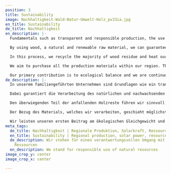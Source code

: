 ```yaml
---
position: 3
title: Sustainability
image: Nachhaltigkeit-Wald-Natur-Umwelt-Holz_pv33ia.jpg
en_title: Sustainability
de_title: Nachhaltigkeit
en_description: |-
  Fundamentals such as transparent and responsible production, the use of ecologically sourced materials, and fair working conditions are the core values of our family-run company. As a specialized manufacturer, we only develop custom-made and durable products with long-lasting materials. We actively stand against mass production and single-use products. Accordingly, we contribute to resource conversation and sustainable consumption.

  By using wood, a natural and renewable raw material, we can guarantee the responsible use of existing resources. Our processing standards, such as optimized cutting procedures, ensure maximum use of materials and therefore minimized waste in the production of our products.

  In this process, we recycle the majority of wood residue and heat our buildings and workshops with our in-house cogeneration unit. We generate our own solar power which enables us to operate our machines in a climate-neutral manner. As a result, we save approximately 25 tons of CO2-emissions per year.

  We aim to purchase all the production materials within our region. The elimination of intermediate transport saves additional packaging and resources. We consistently make our contribution resource preservation globally. In the past, we chose to promote the replanting of mangroves as a part of the REFORESTATION ([edenprojects.org](https://edenprojects.org/ "edenprojects.org")) with each product sold because this is where the need is greatest.

  Our primary contribution is to ecological balance and we are continuously striving toward a climate-neutral future.
de_description: |-
  In unserem familiengeführten Unternehmen sind Grundlagen wie ein transparenter und verantwortungsvoller Produktionsprozess, der Einsatz ökologisch vertretbarer Materialien und faire Arbeitsbedingungen fest verankert. Wir als spezialisierte Manufaktur entwickeln ausschließlich Maßanfertigungen mit einer enorm hohen Langlebigkeit und stehen mit unseren Produkten bewusst gegen Massenproduktion und Einwegprodukte. So leisten wir einen Beitrag zum Ressourcenerhalt und nachhaltigen Konsum.

  Dabei garantiert die Verarbeitung des natürlichen und nachwachsenden Rohstoffs Holz einen verantwortungsvollen Umgang mit den bestehenden Ressourcen. Unsere Verarbeitungsstandards, wie optimierte Verfahren für den Zuschnitt gewährleisten die maximale Materialnutzung und somit sehr wenig Verschnitt in der Produktion unserer Möbel.

  Den überwiegenden Teil der anfallenden Holzreste führen wir sinnvoll in einen Kreislauf zurück und heizen unsere Betriebsstätten mit dem hauseigenen Blockheizkraftwerk. Der eigens generierte Solarstrom ermöglicht uns den klimaneutralen Betrieb unserer Maschinen, was in etwa einer CO2 Einsparung von 25 Tonnen CO2 im Jahr entspricht.

  Der Bezug des Materials, welches wir verarbeiten, geschieht möglichst regional. Der weitgehende Verzicht auf Transporte durch Zwischenhändler spart zusätzliche Umverpackungen und endliche Ressourcen. Auch global leisten wir ein Stück zum Erhalt der natürlichen Ressourcen Holz und haben uns daher dazu entschieden, mit jedem verkauften Produkt die Neupflanzung von Mangroven im Rahmen der REFORESTATION ([edenprojects.org](https://edenprojects.org/ "edenprojects.org")) voranzutreiben, da gerade hier der Bedarf am größten ist.

  Wir leisten unseren ersten Beitrag am ökologischen Gleichgewicht und sind kontinuierlich bestrebt in absehbarer Zukunft gänzlich klimaneutral zu agieren.
meta_tags:
  de_title: Nachhaltigkeit | Regionale Produktion, Solarkraft, Ressourcensparend
  en_title: Sustainability | Regional production, solar power, resource saving
  de_description: Wir stehen für einen verantwortungsvollen Umgang mit natürlichen
    Ressourcen
  en_description: We stand for responsible use of natural resources
image_crop_y: center
image_crop_x: center

---
```

